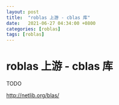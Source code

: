 ```yaml
---
layout: post
title:  "roblas 上游 - cblas 库"
date:   2021-06-27 04:34:00 +0800
categories: [roblas]
tags: [roblas]
---
```


# roblas 上游 - cblas 库

TODO

http://netlib.org/blas/
